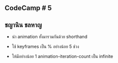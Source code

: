 ## CodeCamp # 5

## ชญานิน ชลหาญ

- นำ animation ทั้งมารวมกันด้วย shorthand

- ใช้ keyframes เป็น % อย่างน้อย 5 ช่วง

- ให้มีอย่างน้อย 1 animation-iteration-count เป็น infinite
